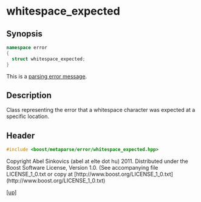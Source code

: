 # whitespace_expected

## Synopsis

```cpp
namespace error
{
  struct whitespace_expected;
}
```

This is a [parsing error message](parsing_error_message.html).

## Description

Class representing the error that a whitespace character was expected at a
specific location.

## Header

```cpp
#include <boost/metaparse/error/whitespace_expected.hpp>
```

<p class="copyright">
Copyright Abel Sinkovics (abel at elte dot hu) 2011.
Distributed under the Boost Software License, Version 1.0.
(See accompanying file LICENSE_1_0.txt or copy at
[http://www.boost.org/LICENSE_1_0.txt](http://www.boost.org/LICENSE_1_0.txt)
</p>

[[up]](reference.html)


